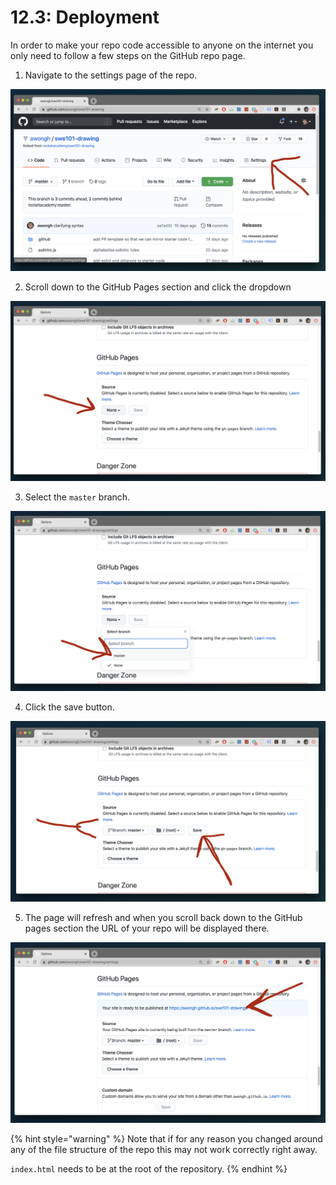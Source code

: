 # 12.3: Deployment

In order to make your repo code accessible to anyone on the internet you only need to follow a few steps on the GitHub repo page.

1. Navigate to the settings page of the repo.

![](../.gitbook/assets/screen-shot-2020-09-10-at-6.31.26-pm.png)

2. Scroll down to the GitHub Pages section and click the dropdown

![](../.gitbook/assets/screen-shot-2020-09-10-at-6.31.43-pm.png)

3. Select the `master` branch. 

![](../.gitbook/assets/screen-shot-2020-09-10-at-6.31.48-pm.png)

4. Click the save button.

![](../.gitbook/assets/screen-shot-2020-09-10-at-6.31.53-pm.png)

5. The page will refresh and when you scroll back down to the GitHub pages section the URL of your repo will be displayed there.

![](../.gitbook/assets/screen-shot-2020-09-10-at-6.38.19-pm.png)

{% hint style="warning" %}
Note that if for any reason you changed around any of the file structure of the repo this may not work correctly right away.  
  
`index.html` needs to be at the root of the repository.
{% endhint %}


